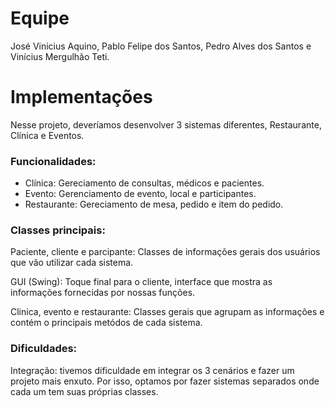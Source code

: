 # Equipe
José Vinicius Aquino, Pablo Felipe dos Santos, Pedro Alves dos Santos e Vinícius Mergulhão Teti.

# Implementações
Nesse projeto, deveríamos desenvolver 3 sistemas diferentes, Restaurante, Clínica e Eventos.

### Funcionalidades:
- Clínica: Gereciamento de consultas, médicos e pacientes.
- Evento: Gerenciamento de evento, local e participantes.
- Restaurante: Gereciamento de mesa, pedido e item do pedido.

### Classes principais:
Paciente, cliente e parcipante: Classes de informações gerais dos usuários que vão utilizar cada sistema.

GUI (Swing): Toque final para o cliente, interface que mostra as informações fornecidas por nossas funções.

Clinica, evento e restaurante: Classes gerais que agrupam as informações e contém o principais metódos de cada sistema.

### Dificuldades:
Integração: tivemos dificuldade em integrar os 3 cenários e fazer um projeto mais enxuto. Por isso, optamos por fazer sistemas separados onde cada um tem suas próprias classes.
